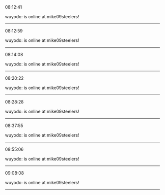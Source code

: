 08:12:41

wuyodo: is online at mike09steelers!

---

08:12:59

wuyodo: is online at mike09steelers!

---

08:14:08

wuyodo: is online at mike09steelers!

---

08:20:22

wuyodo: is online at mike09steelers!

---

08:28:28

wuyodo: is online at mike09steelers!

---

08:37:55

wuyodo: is online at mike09steelers!

---

08:55:06

wuyodo: is online at mike09steelers!

---

09:08:08

wuyodo: is online at mike09steelers!

---

